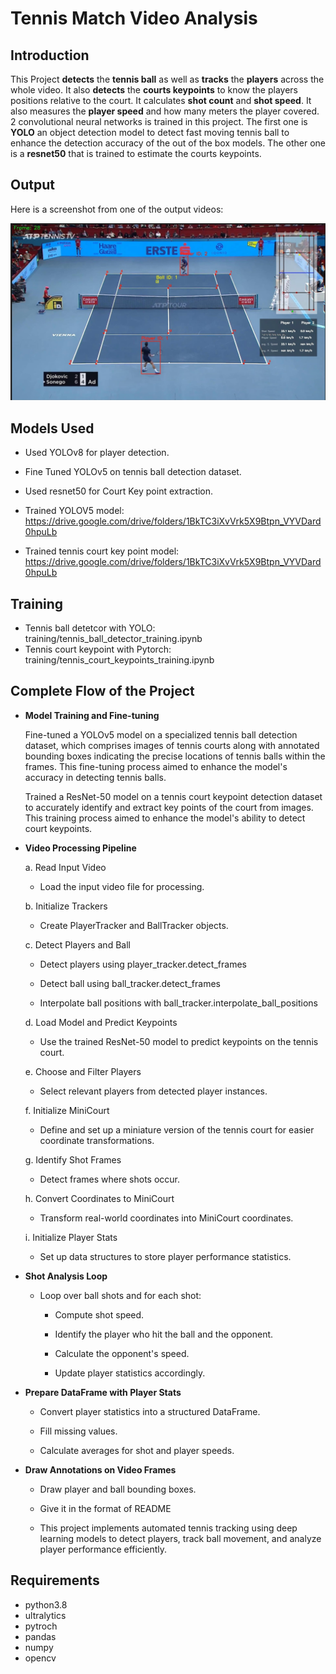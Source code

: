 
# Tennis Match Video Analysis

## Introduction
This Project **detects** the **tennis ball** as well as **tracks** the **players** across the whole video. It also **detects** the **courts keypoints** to know the players positions relative to the court. It calculates **shot count** and **shot speed**. It also measures the **player speed** and how many meters the player covered. 2 convolutional neural networks is trained in this project. The first one is **YOLO** an object detection model to detect fast moving tennis ball to enhance the detection accuracy of the out of the box models. The other one is a **resnet50** that is trained to estimate the courts keypoints. 

## Output
Here is a screenshot from one of the output videos:

![Screenshot](screenshot.jpeg)

## Models Used
* Used YOLOv8 for player detection.
* Fine Tuned YOLOv5 on tennis ball detection dataset.
* Used resnet50 for Court Key point extraction.

* Trained YOLOV5 model: https://drive.google.com/drive/folders/1BkTC3iXvVrk5X9Btpn_VYVDard0hpuLb
* Trained tennis court key point model: https://drive.google.com/drive/folders/1BkTC3iXvVrk5X9Btpn_VYVDard0hpuLb

## Training
* Tennis ball detetcor with YOLO: training/tennis_ball_detector_training.ipynb
* Tennis court keypoint with Pytorch: training/tennis_court_keypoints_training.ipynb

## Complete Flow of the Project

* **Model Training and Fine-tuning**

  Fine-tuned a YOLOv5 model on a specialized tennis ball detection dataset, which comprises images of tennis courts along with annotated bounding boxes indicating the precise locations of tennis balls within the frames. This fine-tuning process aimed to enhance the model's accuracy in detecting tennis balls.

  Trained a ResNet-50 model on a tennis court keypoint detection dataset to accurately identify and extract key points of the court from images. This training process aimed to enhance the model's ability to detect court keypoints.

* **Video Processing Pipeline**

  a. Read Input Video

  - Load the input video file for processing.

  b. Initialize Trackers

  - Create PlayerTracker and BallTracker objects.

  c. Detect Players and Ball

    - Detect players using player_tracker.detect_frames

    - Detect ball using ball_tracker.detect_frames

    - Interpolate ball positions with ball_tracker.interpolate_ball_positions

  d. Load Model and Predict Keypoints

    - Use the trained ResNet-50 model to predict keypoints on the tennis court.

  e. Choose and Filter Players

    - Select relevant players from detected player instances.

  f. Initialize MiniCourt

    - Define and set up a miniature version of the tennis court for easier coordinate transformations.

  g. Identify Shot Frames

    - Detect frames where shots occur.

  h. Convert Coordinates to MiniCourt

    - Transform real-world coordinates into MiniCourt coordinates.

  i. Initialize Player Stats

    - Set up data structures to store player performance statistics.

* **Shot Analysis Loop**

  - Loop over ball shots and for each shot:

    - Compute shot speed.

    - Identify the player who hit the ball and the opponent.

    - Calculate the opponent's speed.

    - Update player statistics accordingly.

* **Prepare DataFrame with Player Stats**

  - Convert player statistics into a structured DataFrame.

  - Fill missing values.

  - Calculate averages for shot and player speeds.

* **Draw Annotations on Video Frames**

  - Draw player and ball bounding boxes.

  - Give it in the format of README

  - This project implements automated tennis tracking using deep learning models to detect players, track ball movement, and analyze player performance efficiently.



## Requirements
* python3.8
* ultralytics
* pytroch
* pandas
* numpy 
* opencv
